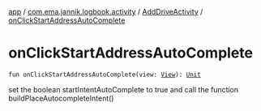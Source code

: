 [app](../../index.md) / [com.ema.jannik.logbook.activity](../index.md) / [AddDriveActivity](index.md) / [onClickStartAddressAutoComplete](./on-click-start-address-auto-complete.md)

# onClickStartAddressAutoComplete

`fun onClickStartAddressAutoComplete(view: `[`View`](https://developer.android.com/reference/android/view/View.html)`): `[`Unit`](https://kotlinlang.org/api/latest/jvm/stdlib/kotlin/-unit/index.html)

set the boolean startIntentAutoComplete to true and call the function buildPlaceAutocompleteIntent()

